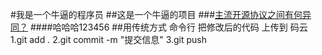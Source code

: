 #我是一个牛逼的程序员
##这是一个牛逼的项目
###[主流开源协议之间有何异同？](https://www.zhihu.com/question/19568896)
####哈哈哈123456
##用传统方式  命令行 把修改后的代码 上传到 码云
1.git add .
2.git commit -m "提交信息"
3.git push
